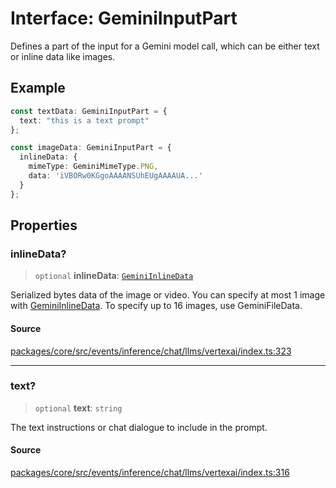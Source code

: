 # Interface: GeminiInputPart

Defines a part of the input for a Gemini model call, which can be either text
or inline data like images.

## Example

```typescript
const textData: GeminiInputPart = {
  text: "this is a text prompt"
};

const imageData: GeminiInputPart = {
  inlineData: {
    mimeType: GeminiMimeType.PNG,
    data: 'iVBORw0KGgoAAAANSUhEUgAAAAUA...'
  }
};
```

## Properties

### inlineData?

> `optional` **inlineData**: [`GeminiInlineData`](GeminiInlineData.md)

Serialized bytes data of the image or video. You can specify at most 1
image with [GeminiInlineData](GeminiInlineData.md). To specify up to 16 images, use
GeminiFileData.

#### Source

[packages/core/src/events/inference/chat/llms/vertexai/index.ts:323](https://github.com/VictorS67/encre/blob/42c3bddca4be2d23ad959c1c99381eefbf43789c/packages/core/src/events/inference/chat/llms/vertexai/index.ts#L323)

***

### text?

> `optional` **text**: `string`

The text instructions or chat dialogue to include in the prompt.

#### Source

[packages/core/src/events/inference/chat/llms/vertexai/index.ts:316](https://github.com/VictorS67/encre/blob/42c3bddca4be2d23ad959c1c99381eefbf43789c/packages/core/src/events/inference/chat/llms/vertexai/index.ts#L316)
